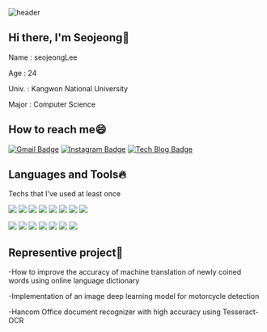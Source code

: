 <!--<div align="center">-->
![header](https://capsule-render.vercel.app/api?type=slice&color=auto&height=300&section=header&text=WELCOME&FontSize=90)


  ## Hi there, I'm Seojeong:tulip:
  
   
   Name : seojeongLee
   
   Age : 24 
   
   Univ. : Kangwon National University
   
   Major : Computer Science
 
  ## How to reach me:smile:
  
   [![Gmail Badge](https://img.shields.io/badge/Gmail-d14836?style=flat-square&logo=Gmail&logoColor=white&link=mailto:seojeong991215@gmail.com)](mailto:seojeong991215@gmail.com)
  [![Instagram Badge](http://img.shields.io/badge/-Instagram%20-purple?style=flat-square&logo=Instagram&link=https://www.instagram.com/seo_j_s2/)](https://www.instagram.com/seo_j_s2/)
   [![Tech Blog Badge](http://img.shields.io/badge/-Tech%20blog-black?style=flat-square&logo=github&link=https://blog.naver.com/pinkberry99/)](https://blog.naver.com/pinkberry99)
  
  
  
  ## Languages and Tools:fire:
  
  Techs that I've used at least once
  
<img src="https://img.shields.io/badge/-C-A8B9CC?style=flat-square&logo=c&logoColor=white"/></a>
<img src="https://img.shields.io/badge/-Pyton-3776AB?style=flat-square&logo=Python&logoColor=white"/></a>
<img src="https://img.shields.io/badge/-Java-007396?style=flat-square&logo=Java&logoColor=white"/></a>
<img src="https://img.shields.io/badge/-Android-success?style=flat-square&logo=Android&logoColor=white"/></a>
<img src="https://img.shields.io/badge/-JavaScript-F7DF1E?style=flat-square&logo=JavaScript&logoColor=white"/></a>
<img src="https://img.shields.io/badge/-MariaDB-003545?style=flat-square&logo=MariaDB&logoColor=white"/></a>
<img src="https://img.shields.io/badge/-jQuery-0769AD?style=flat-square&logo=jQuery&logoColor=white"/></a>
<img src="https://img.shields.io/badge/-Spring-6DB33F?style=flat-square&logo=Spring&logoColor=white"/></a>

<img src="https://img.shields.io/badge/-HTML5-E34F26?style=flat-square&logo=CSS3&logoColor=white"/></a>
<img src="https://img.shields.io/badge/-CSS3-1572B6?style=flat-square&logo=HTML5&logoColor=white"/></a>
<img src="https://img.shields.io/badge/-Tensorflow-FF6F00?style=flat-square&logo=Tensorflow&logoColor=white"/></a>
<img src="https://img.shields.io/badge/-OpenCV-5C3EE8?style=flat-square&logo=Opencv&logoColor=white"/></a>
<img src="https://img.shields.io/badge/-NumPy-013243?style=flat-square&logo=NumPy&logoColor=white"/></a>
<img src="https://img.shields.io/badge/-pandas-150458?style=flat-square&logo=pandas&logoColor=white"/></a>
<img src="https://img.shields.io/badge/-Slack-4A154B?style=flat-square&logo=Slack&logoColor=white"/></a>

 ## Representive project:punch:
 
 -How to improve the accuracy of machine translation of newly coined words using online language dictionary
 
 -Implementation of an image deep learning model for motorcycle detection
 
 -Hancom Office document recognizer with high accuracy using Tesseract-OCR

<!--
**Seojeong99/Seojeong99** is a ✨ _special_ ✨ repository because its `README.md` (this file) appears on your GitHub profile.

Here are some ideas to get you started:

- 🔭 I’m currently working on ...
- 🌱 I’m currently learning ...
- 👯 I’m looking to collaborate on ...
- 🤔 I’m looking for help with ...
- 💬 Ask me about ...
- 📫 How to reach me: ...
- 😄 Pronouns: ...
- ⚡ Fun fact: ...
-->
